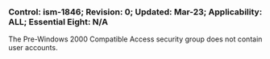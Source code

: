 ### Control: ism-1846; Revision: 0; Updated: Mar-23; Applicability: ALL; Essential Eight: N/A
<p>The Pre-Windows 2000 Compatible Access security group does not contain user accounts.</p>